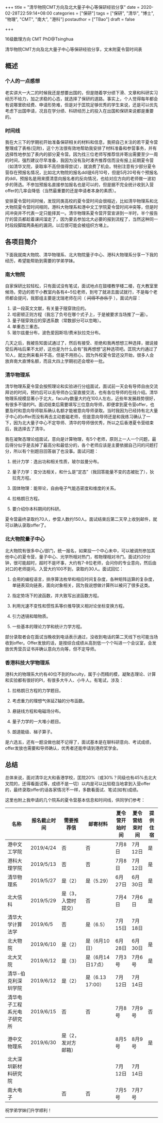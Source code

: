 +++
title = "清华物院CMT方向及北大量子中心等保研经验分享"
date = 2020-02-28T22:59:14+08:00
categories = ["保研"]
tags = ["保研", "清华", "博士", "物理", "CMT", "南大", "港科"]
postauthor = ["TBao"]
draft = false

+++

16级数理方向 CMT PhD@Tsinghua

清华物院CMT方向及北大量子中心等保研经验分享，文末附夏令营时间表

<!--more-->

## 概述

### 个人的一点感想

老实讲大一大二的时候我还是想要出国的，但是随着学分绩下滑、文章和科研实习经历不给力，加之求稳的心态，就选择了保研的道路。事实上，个人觉得每年都会有说哪里砍经费、申请形势难，但是对于匡院足够优秀的学生来说，还是可以优先考虑下出国申请，况且在学分绩、科研经历上的投入在出国和保研来说都是重要的。

### 时间线

我在大三下的学期初开始准备保研相关的材料和信息，我把自己关注的若干夏令营整理成了表格(见附)，这个方法很有效地帮助我安排了材料准备和参营事务，并有选择性地参加了表内的部分夏令营。因为找三位老师写推荐信并寄出需要至少一周的时间，强烈建议尽早准备，我因为没有及时凑齐推荐信而没有报上前期夏令营（如清华叉院，录取率不高但值得尝试），就浪费了机会。特别注意有少部分夏令营存在预报名情况，比如北大物院的报名ddl是6月10号，但是5月20号有个预报名的ddl，预报名是用来摸清意向报名者的反向情况，也给对应方向的老师做一波初步的筛选。不参加预报名直接参加报名也是可以的，但是据不完全统计收到入营offer的几率会降低（当然最重要的还是申请者本身的素质）。

安排夏令营时间时候，发现同类高校的夏令营时间会很相近，比如清华物理系和北大物院夏令营时间相同，港科大物理系和港中文工学院夏令营时间冲突等，但是时间冲突并不代表一定只能择其一。清华物理系夏令营开营宣讲到一半时，半个报告厅的营员都趁着课间溜走了，因为要去参加北大必要的报到流程了，当然这种同一时段段脚踏两条船的漏洞，以后很可能会被组织方堵上。



## 各项目简介

下面我就南大物院、清华物理系、北大物院量子中心、港科大物理系分享一下我的经历，希望能帮助到需要的学弟学妹。

### 南大物院

自家保研比较轻松，只有面试没有笔试，面试地点在鼓楼教学楼二楼，在大教室里候场，旁边的若干小教室内各有4~5位老师，到号了就进去面试就行，不是每个老师都会提问，我那组主要是沈瑞老师在问（ ~~问得不亦乐乎~~ ），面试内容：

1. 读一段英文文献，有关量子隧穿效应的。
2. 哈密顿正则方程（我忘了负号在哪个式子上，于是被要求当场推了一遍）。
3. 量子隧穿效应的穿透系数（常数部分可以忽略）。
4. 单重态三重态。
5. 玻尔兹曼分布，波色爱因斯坦/费米狄拉克分布。

几天之后，我被告知面试通过了，然后有接受、拒绝和我再想想三种选择，据说接受后再咕后果不太好，这也是为什么会有”我再想想”这种选项吧。匡院大约通过了10人，就比例来看并不高，但是不用担心，因为外校夏令营还没开始，很多人会放弃南大直博名额，而且大四上学期初还会增补一批。

### 清华物理系

清华物理系夏令营会按照理论和实验进行分组面试，面试前一天会有导师自由交流拜访的时间，预约后可以去导师办公室直接交流，也有各位导师的在线介绍。清华物理系规模显著小于北大，faculty数量大约在100人左右，近些年发展趋势很好，有很多不错的PI。面试结束后需要填写三位意向导师，即便拿到夏令营offer，也要及时和意向导师联系确认名额才能被意向导师录取。当时我因为已经持有北大量子中心的offer而没有再去主动套磁老师，但是意向导师还是和我练习确认了一下，因为北大量子中心不定导师、清华的导师很优秀，所以之后香港夏令营结束后，我选择去了清华。

我在凝聚态理论组面试，意向是计算物理，有5个老师，原则上一人一个问题，最后得分似乎是去掉了最高分和最低分的，各个老师应该是主要依据自己问的问题打分，所以有个别题目回答崩了也没事。面试问题：

1. 统计力学：逸出功和相关性质，玻尔兹曼分布。

2. 量子力学：变分法相关，和什么是“定态”（我回答能量不变的态被批了），狄拉克方程。

3. 固体物理：能带论，自由电子气能态密度和维度的关系。

4. 拉格朗日方程。

5. 要介绍你本科期间的科研。

夏令营最终录取约70人，参营人数约150人。面试结束后第二天早上收到邮件，就可以确认录取offer了。

### 北大物院量子中心

北大物院有很多中心/部门，统一报名，如果投一个中心未中，可以被调剂参加其他中心的夏令营，量子中心、光学所相对热门，核物理相对冷门。面试约20分钟，很可能超时，超时不是坏事，大约有7-8位老师，会问你的专业意向，然后由对口的老师提问。入营大约100不到，录取约30人。面试回忆：

1. 会用的编程语言，排序算法枚举和相应时间复杂度，各种矩阵运算的复杂度，单链表双向链表，面向对象相关，因为我说想做计算所以被问了很多这类。

2. 指定势场下的波函数，并大致写出波函数方程。

3. 利用光速不变性和惯性系等价推导狭义相对论坐标变换方程。

4. 引力透镜和暗物质。

5. 一些基本的理论力学和统计力学方程。

部分录取者会在面试当晚收到电话表示通过，没收到电话的第二天线下也可能当场收到offer。Offer发放的话，是按综合成绩从高到低一个个叫进一个会议室，会发放优秀营员证书并确认意向方向等，但不定导师。

### 香港科技大学物理系

港科大的物理系大约有40位不到的faculty，属于小而精的模，凝聚态理论、计算和实验都有很好的PI，有很多大牛人、小牛人。有笔试，涉及：

1. 拉格朗日方程的力学题目。

2. 考虑重力的理想气体延Z轴的分布函数。

3. 悬链线方程和电磁场分布。

4. 量子力学的一大堆小题目。

5. 朗道能级、梯子算子。

是六选五，还有一题没做也就不记得了，面试基本是在聊科研意向、考试成绩，offer发放也需要和导师确认，优秀者还能申请到港府奖学金。



## 总结

总体来说，面对清华北大和香港学校，匡院20%（或30%？同级也有45%去北大叉院的，还得看面试等，成绩不是一切）以内是可以比较稳当地拿到入营offer的，最终录取offer的话各家情况不一样，多数看面试、笔试(如有)成绩。

这里也附上我申请的几个院系的夏令营基本信息和时间线，供同学们参考：

| 名称                       | 报名截止时间 | 需要推荐信          | 邮寄材料          | 夏令营开始时间 | 夏令营结束时间 | 提供住宿 |
| -------------------------- | ------------ | ------------------- | ----------------- | -------------- | -------------- | -------- |
| 港中文工学院               | 2019/4/24    | 否                  | 否                | 7月8日         | 7月12日        | 是       |
| 港科大理学院               | 2019/5/13    | 否                  | 否                | 7月8日         | 7月12日        | 是       |
| 清华物理系                 | 2019/5/27    | 是（2）             | 是（5.29）        | 6月27日        | 6月30日        | 是       |
| 北大信科                   | 2019/5/29    | 是（3，入营时提交） | 否                | 7月4日         | 7月6日         | 是       |
| 清华大学计算法学           | 2019/6/5     | 否                  | 是（6.5）         | 7月15日        | 7月18日        |          |
| 北大物院                   | 2019/6/10    | 是（2）             | 是（6月10日）     | 6月28日        | 6月30日        | 是       |
| 北大叉院                   | 2019/6/12    | 是（3）             | 是（6月14日17点） | 7月3号         | 7月6号         | 是       |
| 清华-伯克利深圳学院        | 2019/6/12    | 是（2）             | 是（6.13 17:00）  | 7月12日        | 7月14日        |          |
| 清华电子工程系光电子研究所 | 2019/6/15    | 否                  | 否                | 7月8号         | 7月9号         | 否       |
| 港中文物理系               | 2019/6/30    | 是（2，发对方邮箱） |                   | 8月5号         | 8月9号         | 是       |
| 北大深圳新材料研究院       |              |                     |                   | 7月12日        | 7月14日        |          |
| 南大电子                   |              | 否                  | 否                | 7月5号         | 7月7号         |          |

祝学弟学妹们升学顺利！

---
